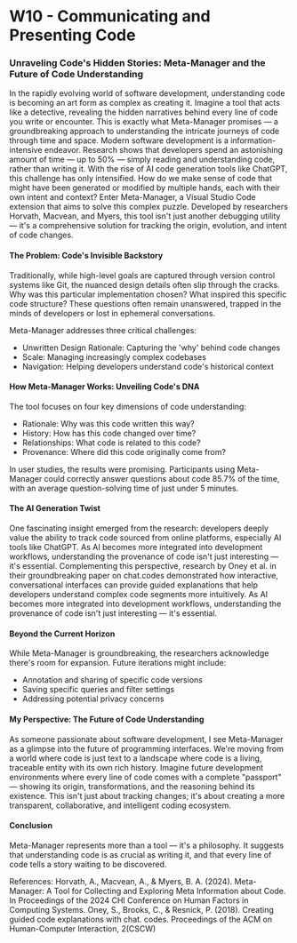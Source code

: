 # W10 - Communicating and Presenting Code

### Unraveling Code's Hidden Stories: Meta-Manager and the Future of Code Understanding

In the rapidly evolving world of software development, understanding code is becoming an art form as complex as creating it. Imagine a tool that acts like a detective, revealing the hidden narratives behind every line of code you write or encounter. This is exactly what Meta-Manager promises — a groundbreaking approach to understanding the intricate journeys of code through time and space.
Modern software development is a information-intensive endeavor. Research shows that developers spend an astonishing amount of time — up to 50% — simply reading and understanding code, rather than writing it. With the rise of AI code generation tools like ChatGPT, this challenge has only intensified. How do we make sense of code that might have been generated or modified by multiple hands, each with their own intent and context?
Enter Meta-Manager, a Visual Studio Code extension that aims to solve this complex puzzle. Developed by researchers Horvath, Macvean, and Myers, this tool isn't just another debugging utility — it's a comprehensive solution for tracking the origin, evolution, and intent of code changes.

#### The Problem: Code's Invisible Backstory
Traditionally, while high-level goals are captured through version control systems like Git, the nuanced design details often slip through the cracks. Why was this particular implementation chosen? What inspired this specific code structure? These questions often remain unanswered, trapped in the minds of developers or lost in ephemeral conversations.

Meta-Manager addresses three critical challenges:
* Unwritten Design Rationale: Capturing the 'why' behind code changes
* Scale: Managing increasingly complex codebases
* Navigation: Helping developers understand code's historical context

#### How Meta-Manager Works: Unveiling Code's DNA
The tool focuses on four key dimensions of code understanding:
* Rationale: Why was this code written this way?
* History: How has this code changed over time?
* Relationships: What code is related to this code?
* Provenance: Where did this code originally come from?

In user studies, the results were promising. Participants using Meta-Manager could correctly answer questions about code 85.7% of the time, with an average question-solving time of just under 5 minutes.

#### The AI Generation Twist
One fascinating insight emerged from the research: developers deeply value the ability to track code sourced from online platforms, especially AI tools like ChatGPT. As AI becomes more integrated into development workflows, understanding the provenance of code isn't just interesting — it's essential.
Complementing this perspective, research by Oney et al. in their groundbreaking paper on chat.codes demonstrated how interactive, conversational interfaces can provide guided explanations that help developers understand complex code segments more intuitively. As AI becomes more integrated into development workflows, understanding the provenance of code isn't just interesting — it's essential.

#### Beyond the Current Horizon
While Meta-Manager is groundbreaking, the researchers acknowledge there's room for expansion. Future iterations might include:
* Annotation and sharing of specific code versions
* Saving specific queries and filter settings
* Addressing potential privacy concerns

#### My Perspective: The Future of Code Understanding
As someone passionate about software development, I see Meta-Manager as a glimpse into the future of programming interfaces. We're moving from a world where code is just text to a landscape where code is a living, traceable entity with its own rich history.
Imagine future development environments where every line of code comes with a complete "passport" — showing its origin, transformations, and the reasoning behind its existence. This isn't just about tracking changes; it's about creating a more transparent, collaborative, and intelligent coding ecosystem.

#### Conclusion
Meta-Manager represents more than a tool — it's a philosophy. It suggests that understanding code is as crucial as writing it, and that every line of code tells a story waiting to be discovered.

References:
Horvath, A., Macvean, A., & Myers, B. A. (2024). Meta-Manager: A Tool for Collecting and Exploring Meta Information about Code. In Proceedings of the 2024 CHI Conference on Human Factors in Computing Systems.
Oney, S., Brooks, C., & Resnick, P. (2018). Creating guided code explanations with chat. codes. Proceedings of the ACM on Human-Computer Interaction, 2(CSCW)
